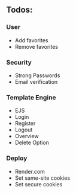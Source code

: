 ## Todos:

### User

- Add favorites
- Remove favorites

### Security

- Strong Passwords
- Email verification

### Template Engine

- EJS
- Login
- Register
- Logout
- Overview
- Delete Option

### Deploy

- Render.com
- Set same-site cookies
- Set secure cookies
